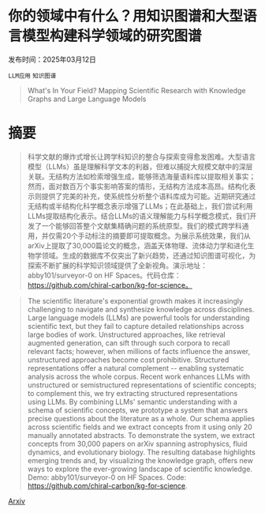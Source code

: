 # 你的领域中有什么？用知识图谱和大型语言模型构建科学领域的研究图谱

发布时间：2025年03月12日

`LLM应用` `知识图谱`

> What's In Your Field? Mapping Scientific Research with Knowledge Graphs and Large Language Models

# 摘要

> 科学文献的爆炸式增长让跨学科知识的整合与探索变得愈发困难。大型语言模型（LLMs）虽是理解科学文本的利器，但难以捕捉大规模文献中的深层关联。无结构方法如检索增强生成，能够筛选海量语料库以提取相关事实；然而，面对数百万个事实影响答案的情形，无结构方法成本高昂。结构化表示则提供了完美的补充，使系统性分析整个语料库成为可能。近期研究通过无结构或半结构化科学概念表示增强了LLMs；在此基础上，我们尝试利用LLMs提取结构化表示。结合LLMs的语义理解能力与科学概念模式，我们开发了一个能够回答整个文献集精确问题的系统原型。我们的模式跨学科通用，并仅需20个手动标注的摘要即可提取概念。为展示系统效果，我们从arXiv上提取了30,000篇论文的概念，涵盖天体物理、流体动力学和进化生物学领域。生成的数据库不仅突出了新兴趋势，还通过知识图谱可视化，为探索不断扩展的科学知识领域提供了全新视角。演示地址：abby101/surveyor-0 on HF Spaces。代码仓库：https://github.com/chiral-carbon/kg-for-science。

> The scientific literature's exponential growth makes it increasingly challenging to navigate and synthesize knowledge across disciplines. Large language models (LLMs) are powerful tools for understanding scientific text, but they fail to capture detailed relationships across large bodies of work. Unstructured approaches, like retrieval augmented generation, can sift through such corpora to recall relevant facts; however, when millions of facts influence the answer, unstructured approaches become cost prohibitive. Structured representations offer a natural complement -- enabling systematic analysis across the whole corpus. Recent work enhances LLMs with unstructured or semistructured representations of scientific concepts; to complement this, we try extracting structured representations using LLMs. By combining LLMs' semantic understanding with a schema of scientific concepts, we prototype a system that answers precise questions about the literature as a whole. Our schema applies across scientific fields and we extract concepts from it using only 20 manually annotated abstracts. To demonstrate the system, we extract concepts from 30,000 papers on arXiv spanning astrophysics, fluid dynamics, and evolutionary biology. The resulting database highlights emerging trends and, by visualizing the knowledge graph, offers new ways to explore the ever-growing landscape of scientific knowledge. Demo: abby101/surveyor-0 on HF Spaces. Code: https://github.com/chiral-carbon/kg-for-science.

[Arxiv](https://arxiv.org/abs/2503.09894)